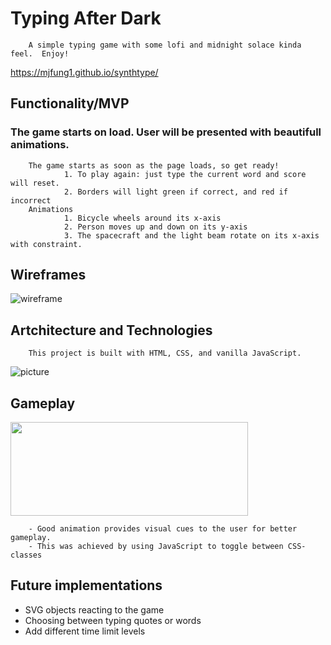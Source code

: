 # Typing After Dark
        A simple typing game with some lofi and midnight solace kinda feel.  Enjoy!
https://mjfung1.github.io/synthtype/



## Functionality/MVP

### The game starts on load.  User will be presented with beautifull animations. 
        The game starts as soon as the page loads, so get ready!
                1. To play again: just type the current word and score will reset.
                2. Borders will light green if correct, and red if incorrect
        Animations
                1. Bicycle wheels around its x-axis
                2. Person moves up and down on its y-axis
                3. The spacecraft and the light beam rotate on its x-axis with constraint.
        
                
## Wireframes
![wireframe](./wireframes.png)


## Artchitecture and Technologies
        This project is built with HTML, CSS, and vanilla JavaScript.


![picture](./game.gif)

## Gameplay
<!-- ![picture|512x397, 20%](./gameplay.gif) -->
<img src="./gameplay.gif" width="380" height="150"/>

        - Good animation provides visual cues to the user for better gameplay.  
        - This was achieved by using JavaScript to toggle between CSS-classes


## Future implementations 
 - SVG objects reacting to the game
 - Choosing between typing quotes or words
 - Add different time limit levels
